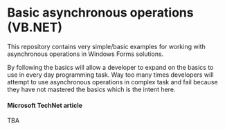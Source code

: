# Basic asynchronous  operations (VB.NET)

This repository contains very simple/basic examples for working with asynchronous  operations in Windows Forms solutions.

By following the basics will allow a developer to expand on the basics to use in every day programming task. Way too many times developers will attempt to use asynchronous operations in complex task and fail because they have not mastered the basics which is the intent here.

#### Microsoft TechNet article
TBA
